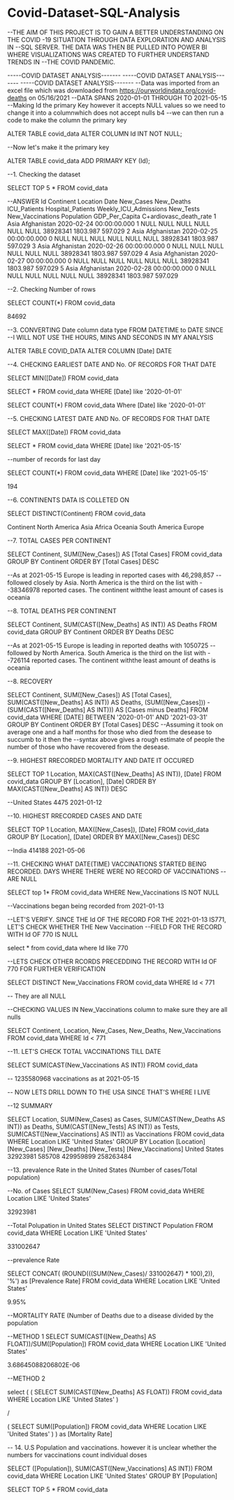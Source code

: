 # Covid-Dataset-SQL-Analysis

--THE AIM OF THIS PROJECT IS TO GAIN A BETTER UNDERSTANDING ON THE COVID -19 SITUATION THROUGH DATA EXPLORATION AND ANALYSIS IN
--SQL SERVER. THE DATA WAS THEN BE PULLED INTO POWER BI WHERE VISUALIZATIONS WAS CREATED TO FURTHER UNDERSTAND TRENDS IN
--THE COVID PANDEMIC.

-----COVID DATASET ANALYSIS-------
-----COVID DATASET ANALYSIS-------
-----COVID DATASET ANALYSIS-------
--Data was imported from an excel file which was downloaded from <https://ourworldindata.org/covid-deaths> on 05/16/2021
--DATA SPANS 2020-01-01 THROUGH TO 2021-05-15
--Making Id the primary Key however it accepts NULL values so we need to change it into a columnwhich does not accept nulls b4
--we can then run a code to make the column the primary key

ALTER TABLE
  covid_data
ALTER COLUMN
  Id
    INT NOT NULL;

--Now let's make it the primary key

ALTER TABLE covid_data
ADD PRIMARY KEY (Id);

--1.	Checking the dataset

SELECT TOP 5 *
FROM covid_data

--ANSWER
Id	Continent	Location	Date	New_Cases	New_Deaths	ICU_Patients	Hospital_Patients	Weekly_ICU_Admissions	New_Tests	New_Vaccinations	Population	GDP_Per_Capita	C+ardiovasc_death_rate
1	Asia	Afghanistan	2020-02-24 00:00:00.000	1	NULL	NULL	NULL	NULL	NULL	NULL	38928341	1803.987	597.029
2	Asia	Afghanistan	2020-02-25 00:00:00.000	0	NULL	NULL	NULL	NULL	NULL	NULL	38928341	1803.987	597.029
3	Asia	Afghanistan	2020-02-26 00:00:00.000	0	NULL	NULL	NULL	NULL	NULL	NULL	38928341	1803.987	597.029
4	Asia	Afghanistan	2020-02-27 00:00:00.000	0	NULL	NULL	NULL	NULL	NULL	NULL	38928341	1803.987	597.029
5	Asia	Afghanistan	2020-02-28 00:00:00.000	0	NULL	NULL	NULL	NULL	NULL	NULL	38928341	1803.987	597.029


--2.	Checking Number of rows

SELECT COUNT(*)
FROM covid_data

84692

 
 --3.	CONVERTING Date column data type FROM DATETIME to DATE SINCE
 --I WILL NOT USE THE HOURS, MINS AND SECONDS IN MY ANALYSIS

ALTER TABLE COVID_DATA
ALTER COLUMN [Date] DATE

 --4.	CHECKING EARLIEST DATE AND No. OF RECORDS FOR THAT DATE

SELECT MIN([Date])
FROM covid_data
 
 
SELECT *
FROM covid_data
WHERE [Date] like '2020-01-01'

SELECT COUNT(*)
FROM covid_data
Where [Date] like '2020-01-01'

--5.	CHECKING LATEST DATE AND No. OF RECORDS FOR THAT DATE

SELECT MAX([Date])
FROM covid_data
 
 
SELECT *
FROM covid_data
WHERE [Date] like '2021-05-15'

--number of records for last day

SELECT COUNT(*)
FROM covid_data
WHERE [Date] like '2021-05-15'

194

--6.	CONTINENTS DATA IS COLLETED ON

 SELECT DISTINCT(Continent)
 FROM covid_data

 Continent
North America
Asia
Africa
Oceania
South America
Europe

--7.	TOTAL CASES PER CONTINENT

 SELECT Continent, SUM([New_Cases]) AS [Total Cases]
 FROM covid_data
 GROUP BY Continent
 ORDER BY [Total Cases] DESC
 
--As at 2021-05-15 Europe is leading in reported cases with 46,298,857
--followed closely by Asia. North America is the third on the list with
--38346978 reported cases. The continent withthe least amount of cases is oceania


--8.	TOTAL DEATHS PER CONTINENT

 SELECT Continent, SUM(CAST([New_Deaths] AS INT)) AS Deaths
 FROM covid_data
 GROUP BY Continent
 ORDER BY Deaths DESC

--As at 2021-05-15 Europe is leading in reported deaths with 1050725
--followed  by North America. South America is the third on the list with
--726114 reported cases. The continent withthe least amount of deaths is oceania

--8.	RECOVERY

 SELECT Continent, SUM([New_Cases]) AS [Total Cases], SUM(CAST([New_Deaths] AS INT)) AS Deaths, (SUM([New_Cases])) - (SUM(CAST([New_Deaths] AS INT))) AS [Cases minus Deaths]
 FROM covid_data
 WHERE [DATE] BETWEEN '2020-01-01' AND '2021-03-31' 
 GROUP BY Continent
 ORDER BY [Total Cases] DESC
 --Assuming it took on average one and a half months for those who died from the desease to succumb to it then the 
 --syntax above gives a rough estimate of people the number of those who have recovered from the desease.
 
 --9.	HIGHEST RRECORDED MORTALITY AND DATE IT OCCURED

 SELECT TOP 1 Location, MAX(CAST([New_Deaths] AS INT)), [Date]
 FROM covid_data
 GROUP BY [Location], [Date]
 ORDER BY MAX(CAST([New_Deaths] AS INT)) DESC

--United States	4475	2021-01-12

 --10.	HIGHEST RRECORDED CASES AND DATE

 SELECT TOP 1 Location, MAX([New_Cases]), [Date]
 FROM covid_data
 GROUP BY [Location], [Date]
 ORDER BY MAX([New_Cases]) DESC


--India	  414188	2021-05-06

--11.	CHECKING WHAT DATE(TIME) VACCINATIONS STARTED BEING RECORDED. DAYS WHERE THERE WERE NO RECORD OF VACCINATIONS
--ARE NULL

SELECT top 1*
FROM covid_data
WHERE New_Vaccinations IS  NOT NULL

--Vaccinations began being recorded from 2021-01-13

--LET'S VERIFY. SINCE THE Id OF THE RECORD FOR THE 2021-01-13 IS771, LET'S CHECK WHETHER THE New Vaccination
--FIELD FOR THE RECORD WITH Id OF 770 IS NULL

select *
from covid_data 
where Id like 770

--LETS CHECK OTHER RCORDS PRECEDDING THE RECORD WITH Id OF 770 FOR FURTHER VERIFICATION


SELECT DISTINCT New_Vaccinations
FROM covid_data
WHERE Id < 771

-- They are all NULL

--CHECKING VALUES IN New_Vaccinations column to make sure they are all nulls

SELECT Continent, Location, New_Cases, New_Deaths, New_Vaccinations
FROM covid_data
WHERE Id < 771

--11.	LET'S CHECK TOTAL VACCINATIONS TILL DATE

SELECT SUM(CAST(New_Vaccinations AS INT))
FROM covid_data

-- 1235580968 vaccinations as at 2021-05-15

-- NOW LETS DRILL DOWN TO THE USA SINCE THAT'S WHERE I LIVE

--12	SUMMARY

SELECT Location, SUM(New_Cases) as Cases,
SUM(CAST(New_Deaths AS INT)) as Deaths,
SUM(CAST([New_Tests] AS INT)) as Tests,
SUM(CAST([New_Vaccinations] AS INT)) as Vaccinations
FROM covid_data
WHERE Location LIKE 'United States'
GROUP BY Location
[Location]		[New_Cases]	[New_Deaths]	[New_Tests]	[New_Vaccinations]
United States	32923981	585708	429959899	258263484

--13.	 prevalence Rate in the United States (Number of cases/Total population)

--No. of Cases
SELECT SUM(New_Cases)
FROM covid_data
WHERE Location LIKE 'United States'

32923981

--Total Polupation in United States
SELECT DISTINCT Population
FROM covid_data
WHERE Location LIKE 'United States'

331002647

--prevalence Rate

SELECT	CONCAT(  (ROUND(((SUM(New_Cases)/ 331002647) * 100),2)), '%') as [Prevalence Rate]
FROM covid_data
WHERE Location LIKE 'United States'

9.95%

--MORTALITY RATE (Number of Deaths due to a disease divided by the population


--METHOD 1
SELECT 
SUM(CAST([New_Deaths] AS FLOAT))/SUM([Population])
FROM covid_data
WHERE Location LIKE 'United States'

3.68645088206802E-06

--METHOD 2

select (
(
SELECT SUM(CAST([New_Deaths] AS FLOAT))
FROM covid_data
WHERE Location LIKE 'United States'
)

/

(
SELECT SUM([Population])
FROM covid_data
WHERE Location LIKE 'United States'
)
) as [Mortality Rate]


-- 14.	U.S Population and vaccinations. however it is unclear whether the numbers for vaccinations count individual doses

SELECT ([Population]), SUM(CAST([New_Vaccinations] AS INT))
FROM covid_data
WHERE Location LIKE 'United States'
GROUP BY [Population]


SELECT TOP 5 *
FROM covid_data
